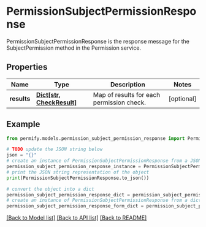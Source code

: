 # PermissionSubjectPermissionResponse

PermissionSubjectPermissionResponse is the response message for the SubjectPermission method in the Permission service.

## Properties

Name | Type | Description | Notes
------------ | ------------- | ------------- | -------------
**results** | [**Dict[str, CheckResult]**](CheckResult.md) | Map of results for each permission check. | [optional] 

## Example

```python
from permify.models.permission_subject_permission_response import PermissionSubjectPermissionResponse

# TODO update the JSON string below
json = "{}"
# create an instance of PermissionSubjectPermissionResponse from a JSON string
permission_subject_permission_response_instance = PermissionSubjectPermissionResponse.from_json(json)
# print the JSON string representation of the object
print(PermissionSubjectPermissionResponse.to_json())

# convert the object into a dict
permission_subject_permission_response_dict = permission_subject_permission_response_instance.to_dict()
# create an instance of PermissionSubjectPermissionResponse from a dict
permission_subject_permission_response_form_dict = permission_subject_permission_response.from_dict(permission_subject_permission_response_dict)
```
[[Back to Model list]](../README.md#documentation-for-models) [[Back to API list]](../README.md#documentation-for-api-endpoints) [[Back to README]](../README.md)


